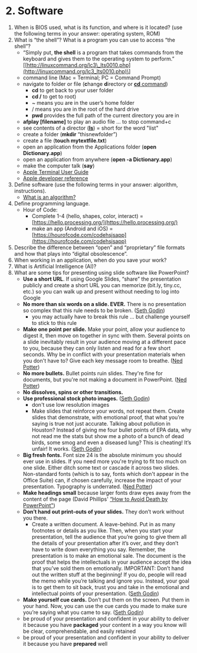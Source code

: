 # 2. Software

1. When is BIOS used, what is its function, and where is it located? \(use the following terms in your answer: operating system, ROM\)
2. What is “the shell”? What is a program you can use to access “the shell”?
   * “Simply put, **the shell** is a program that takes commands from the keyboard and gives them to the operating system to perform.” \[[http://linuxcommand.org/lc3\_lts0010.php](http://linuxcommand.org/lc3_lts0010.php)\]
   * command line \(Mac = Terminal; PC = Command Prompt\)
   * navigate to folder or file \(**c**hange **d**irectory or [**cd** command](https://en.wikipedia.org/wiki/Cd_%28command%29)\)
     * **cd** to get back to your user folder
     * **cd /** to get to root\)
     * ~ means you are in the user’s home folder
     * / means you are in the root of the hard drive
     * **pwd** provides the full path of the current directory you are in
   * **afplay \[filename\]** to play an audio file ... to stop command+c
   * see contents of a director \([**ls**](https://en.wikipedia.org/wiki/Ls)\) = short for the word "list"
   * create a folder \(**mkdir** “thisnewfolder”\)
   * create a file \(**touch mytextfile.txt**\)
   * open an application from the Applications folder \(**open Dictionary.app**\)
   * open an application from anywhere \(**open -a Dictionary.app**\)
   * make the computer talk \(**say**\)
   * [Apple Terminal User Guide](https://support.apple.com/guide/terminal/welcome/mac)
   * [Apple developer reference](https://developer.apple.com/library/archive/documentation/OpenSource/Conceptual/ShellScripting/CommandLInePrimer/CommandLine.html)
3. Define software \(use the following terms in your answer: algorithm, instructions\).
   * [What is an algorithm?](https://en.wikiversity.org/wiki/What_is_an_Algorithm)
4. Define programming language.
   * Hour of Code:
     * Complete 1-4 \(hello, shapes, color, interact\) = [https://hello.processing.org/](https://hello.processing.org/)
     * make an app \(Android and iOS\) = [https://hourofcode.com/codehsjsapp](https://hourofcode.com/codehsjsapp)
5. Describe the difference between “open” and “proprietary” file formats and how that plays into “digital obsolescence”.
6. When working in an application, when do you save your work?
7. What is Artificial Intelligence \(AI\)?
8. What are some tips for presenting using slide software like PowerPoint?
   * **Use a short URL**. If using Google Slides, “share” the presentation publicly and create a short URL you can memorize \(bit.ly, tiny.cc, etc.\) so you can walk up and present without needing to log into Google
   * **No more than six words on a slide. EVER.** There is no presentation so complex that this rule needs to be broken. \([Seth Godin](http://sethgodin.typepad.com/seths_blog/2007/01/really_bad_powe.html)\)
     * you may actually have to break this rule ... but challenge yourself to stick to this rule
   * **Make one point per slide.** Make your point, allow your audience to digest it, then move on together in sync with them. Several points on a slide inevitably result in your audience moving at a different pace to you, because they can only listen and read for a few short seconds. Why be in conflict with your presentation materials when you don't have to? Give each key message room to breathe. \([Ned Potter](https://www.ned-potter.com/blog/an-alternative-to-seth-godins-5-rules-to-create-amazing-powerpoint-presentations)\)
   * **No more bullets.** Bullet points ruin slides. They're fine for documents, but you're not making a document in PowerPoint. \([Ned Potter](https://www.ned-potter.com/blog/an-alternative-to-seth-godins-5-rules-to-create-amazing-powerpoint-presentations)\)
   * **No dissolves, spins or other transitions.**
   * **Use professional stock photo images.** \([Seth Godin](http://sethgodin.typepad.com/seths_blog/2007/01/really_bad_powe.html)\)
     * don't use low resolution images
     * Make slides that reinforce your words, not repeat them. Create slides that demonstrate, with emotional proof, that what you’re saying is true not just accurate. Talking about pollution in Houston? Instead of giving me four bullet points of EPA data, why not read me the stats but show me a photo of a bunch of dead birds, some smog and even a diseased lung? This is cheating! It’s unfair! It works. \([Seth Godin](http://sethgodin.typepad.com/seths_blog/2007/01/really_bad_powe.html)\)
   * **Big fresh fonts.** Font size 24 is the absolute minimum you should ever use in slides. If you need more you're trying to fit too much on one slide. Either ditch some text or cascade it across two slides. Non-standard fonts \(which is to say, fonts which don't appear in the Office Suite\) can, if chosen carefully, increase the impact of your presentation. Typography is underrated. \([Ned Potter](https://www.ned-potter.com/blog/an-alternative-to-seth-godins-5-rules-to-create-amazing-powerpoint-presentations)\)
   * **Make headings small** because larger fonts draw eyes away from the content of the page \(David Phillips' [“How to Avoid Death by PowerPoint"](https://baylor.box.com/s/5frz9jbkt1pwov5am0r8icifsmaybxlo)\)
   * **Don’t hand out print-outs of your slides.** They don’t work without you there.
     * Create a written document. A leave-behind. Put in as many footnotes or details as you like. Then, when you start your presentation, tell the audience that you’re going to give them all the details of your presentation after it’s over, and they don’t have to write down everything you say. Remember, the presentation is to make an emotional sale. The document is the proof that helps the intellectuals in your audience accept the idea that you’ve sold them on emotionally. IMPORTANT: Don’t hand out the written stuff at the beginning! If you do, people will read the memo while you’re talking and ignore you. Instead, your goal is to get them to sit back, trust you and take in the emotional and intellectual points of your presentation. \([Seth Godin](http://sethgodin.typepad.com/seths_blog/2007/01/really_bad_powe.html)\)
   * **Make yourself cue cards.** Don’t put them on the screen. Put them in your hand. Now, you can use the cue cards you made to make sure you’re saying what you came to say. \([Seth Godin](http://sethgodin.typepad.com/seths_blog/2007/01/really_bad_powe.html)\)
   * be proud of your presentation and confident in your ability to deliver it because you have **packaged** your content in a way you know will be clear, comprehendable, and easily retained
   * be proud of your presentation and confident in your ability to deliver it because you have **prepared** well

